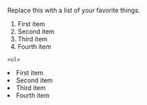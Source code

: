 Replace this with a list of your favorite things.

<html>
  <body>
   <ol>
  <li>First item</li>
  <li>Second item</li>
  <li>Third item</li>
  <li>Fourth item</li>
</ol>
    
    <ul>
  <li>First item</li>
  <li>Second item</li>
  <li>Third item</li>
  <li>Fourth item</li>
</ul>
  </body>
  </html>
